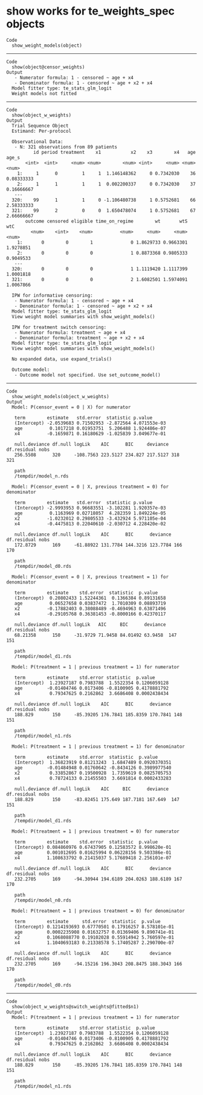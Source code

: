 # show works for te_weights_spec objects

    Code
      show_weight_models(object)

---

    Code
      show(object@censor_weights)
    Output
       - Numerator formula: 1 - censored ~ age + x4 
       - Denominator formula: 1 - censored ~ age + x2 + x4 
      Model fitter type: te_stats_glm_logit 
      Weight models not fitted 

---

    Code
      show(object_w_weights)
    Output
      Trial Sequence Object 
      Estimand: Per-protocol 
       
      Observational Data: 
       - N: 321 observations from 89 patients 
              id period treatment    x1           x2    x3        x4   age      age_s
           <int>  <int>     <num> <num>        <num> <int>     <num> <num>      <num>
        1:     1      0         1     1  1.146148362     0 0.7342030    36 0.08333333
        2:     1      1         1     1  0.002200337     0 0.7342030    37 0.16666667
       ---                                                                           
      320:    99      1         1     0 -1.106480738     1 0.5752681    66 2.58333333
      321:    99      2         0     0  1.650478074     1 0.5752681    67 2.66666667
           outcome censored eligible time_on_regime        wt       wtS       wtC
             <num>    <int>    <num>          <num>     <num>     <num>     <num>
        1:       0        0        1              0 1.8629733 0.9663301 1.9278851
        2:       0        0        0              1 0.8873368 0.9805333 0.9049533
       ---                                                                       
      320:       0        0        0              1 1.1119420 1.1117399 1.0001818
      321:       0        0        0              2 1.6082501 1.5974091 1.0067866
       
      IPW for informative censoring: 
       - Numerator formula: 1 - censored ~ age + x4 
       - Denominator formula: 1 - censored ~ age + x2 + x4 
      Model fitter type: te_stats_glm_logit 
      View weight model summaries with show_weight_models() 
       
      IPW for treatment switch censoring: 
       - Numerator formula: treatment ~ age + x4 
       - Denominator formula: treatment ~ age + x2 + x4 
      Model fitter type: te_stats_glm_logit 
      View weight model summaries with show_weight_models() 
       
      No expanded data, use expand_trials() 
       
      Outcome model: 
       - Outcome model not specified. Use set_outcome_model() 

---

    Code
      show_weight_models(object_w_weights)
    Output
      Model: P(censor_event = 0 | X) for numerator 
       
       term        estimate   std.error  statistic p.value     
       (Intercept) -2.0539683 0.71502953 -2.872564 4.071553e-03
       age          0.1017218 0.01953751  5.206488 1.924486e-07
       x4          -0.1659871 0.16180629 -1.025839 3.049677e-01
       
       null.deviance df.null logLik    AIC      BIC     deviance df.residual nobs
       256.5508      320     -108.7563 223.5127 234.827 217.5127 318         321 
       
       path                
       /tempdir/model_n.rds
       
      Model: P(censor_event = 0 | X, previous treatment = 0) for denominator 
       
       term        estimate   std.error  statistic p.value     
       (Intercept) -2.9993953 0.96683551 -3.102281 1.920357e-03
       age          0.1163969 0.02718057  4.282359 1.849224e-05
       x2          -1.0232012 0.29805533 -3.432924 5.971105e-04
       x4          -0.4475813 0.22040610 -2.030712 4.228420e-02
       
       null.deviance df.null logLik    AIC      BIC      deviance df.residual nobs
       172.8729      169     -61.88922 131.7784 144.3216 123.7784 166         170 
       
       path                 
       /tempdir/model_d0.rds
       
      Model: P(censor_event = 0 | X, previous treatment = 1) for denominator 
       
       term        estimate    std.error  statistic  p.value   
       (Intercept)  0.20802433 1.52244361  0.1366384 0.89131658
       age          0.06527658 0.03837472  1.7010309 0.08893719
       x2          -0.17882403 0.38088489 -0.4694963 0.63871496
       x4          -0.29105768 0.36381453 -0.8000166 0.42370117
       
       null.deviance df.null logLik   AIC     BIC      deviance df.residual nobs
       68.21358      150     -31.9729 71.9458 84.01492 63.9458  147         151 
       
       path                 
       /tempdir/model_d1.rds
       
      Model: P(treatment = 1 | previous treatment = 1) for numerator 
       
       term        estimate    std.error statistic  p.value     
       (Intercept)  1.23927187 0.7983788  1.5522354 0.1206059128
       age         -0.01404746 0.0173406 -0.8100905 0.4178881792
       x4           0.79347625 0.2162862  3.6686408 0.0002438434
       
       null.deviance df.null logLik    AIC      BIC      deviance df.residual nobs
       188.829       150     -85.39205 176.7841 185.8359 170.7841 148         151 
       
       path                 
       /tempdir/model_n1.rds
       
      Model: P(treatment = 1 | previous treatment = 1) for denominator 
       
       term        estimate    std.error  statistic  p.value     
       (Intercept)  1.36823919 0.81213243  1.6847489 0.0920370351
       age         -0.01484948 0.01760642 -0.8434126 0.3989977540
       x2           0.33852867 0.19500928  1.7359619 0.0825705753
       x4           0.78724133 0.21455503  3.6691814 0.0002433283
       
       null.deviance df.null logLik    AIC     BIC      deviance df.residual nobs
       188.829       150     -83.82451 175.649 187.7181 167.649  147         151 
       
       path                 
       /tempdir/model_d1.rds
       
      Model: P(treatment = 1 | previous treatment = 0) for numerator 
       
       term        estimate    std.error  statistic  p.value     
       (Intercept) 0.084860976 0.67437905 0.12583572 8.998620e-01
       age         0.001012695 0.01625994 0.06228156 9.503386e-01
       x4          1.108633792 0.21415037 5.17689418 2.256101e-07
       
       null.deviance df.null logLik    AIC      BIC      deviance df.residual nobs
       232.2705      169     -94.30944 194.6189 204.0263 188.6189 167         170 
       
       path                 
       /tempdir/model_n0.rds
       
      Model: P(treatment = 1 | previous treatment = 0) for denominator 
       
       term        estimate     std.error  statistic  p.value     
       (Intercept) 0.1214193693 0.67770501 0.17916257 8.578101e-01
       age         0.0002235908 0.01632757 0.01369406 9.890741e-01
       x2          0.1068088770 0.19102028 0.55914942 5.760597e-01
       x4          1.1040693183 0.21338578 5.17405287 2.290700e-07
       
       null.deviance df.null logLik    AIC      BIC      deviance df.residual nobs
       232.2705      169     -94.15216 196.3043 208.8475 188.3043 166         170 
       
       path                 
       /tempdir/model_d0.rds
       

---

    Code
      show(object_w_weights@switch_weights@fitted$n1)
    Output
      Model: P(treatment = 1 | previous treatment = 1) for numerator 
       
       term        estimate    std.error statistic  p.value     
       (Intercept)  1.23927187 0.7983788  1.5522354 0.1206059128
       age         -0.01404746 0.0173406 -0.8100905 0.4178881792
       x4           0.79347625 0.2162862  3.6686408 0.0002438434
       
       null.deviance df.null logLik    AIC      BIC      deviance df.residual nobs
       188.829       150     -85.39205 176.7841 185.8359 170.7841 148         151 
       
       path                 
       /tempdir/model_n1.rds
       

